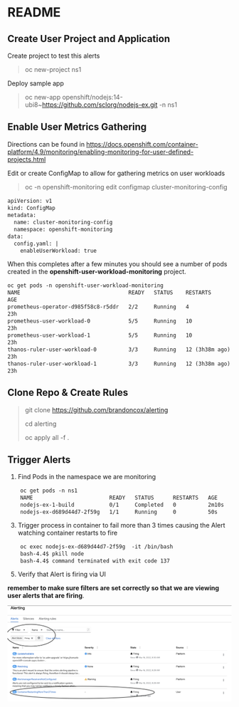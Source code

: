 # README

## Create User Project and Application

Create project to test this alerts
> oc new-project ns1

Deploy sample app
> oc new-app openshift/nodejs:14-ubi8~https://github.com/sclorg/nodejs-ex.git -n ns1

## Enable User Metrics Gathering
Directions can be found in https://docs.openshift.com/container-platform/4.9/monitoring/enabling-monitoring-for-user-defined-projects.html

Edit or create ConfigMap to allow for gathering metrics on user workloads
> oc -n openshift-monitoring edit configmap cluster-monitoring-config

    apiVersion: v1
    kind: ConfigMap
    metadata:
      name: cluster-monitoring-config
      namespace: openshift-monitoring
    data:
      config.yaml: |
        enableUserWorkload: true

When this completes after a few minutes you should see a number of pods created in the **openshift-user-workload-monitoring** project.

    oc get pods -n openshift-user-workload-monitoring
    NAME                                  READY   STATUS    RESTARTS         AGE
    prometheus-operator-d985f58c8-r5ddr   2/2     Running   4                23h
    prometheus-user-workload-0            5/5     Running   10               23h
    prometheus-user-workload-1            5/5     Running   10               23h
    thanos-ruler-user-workload-0          3/3     Running   12 (3h38m ago)   23h
    thanos-ruler-user-workload-1          3/3     Running   12 (3h38m ago)   23h
 
## Clone Repo & Create Rules
> git clone https://github.com/brandoncox/alerting
>
> cd alerting
> 
> oc apply all -f .


## Trigger Alerts

1) Find Pods in the namespace we are monitoring


```
    oc get pods -n ns1
    NAME                        READY   STATUS      RESTARTS   AGE
    nodejs-ex-1-build           0/1     Completed   0          2m10s
    nodejs-ex-d689d44d7-2f59g   1/1     Running     0          50s
```

3) Trigger process in container to fail more than 3 times causing the Alert watching container restarts to fire
```
    oc exec nodejs-ex-d689d44d7-2f59g  -it /bin/bash
    bash-4.4$ pkill node
    bash-4.4$ command terminated with exit code 137
```

5) Verify that Alert is firing via UI

**remember to make sure filters are set correctly so that we are viewing user alerts that are firing**. 

![Firing Alerts](alertdashboard.png)
